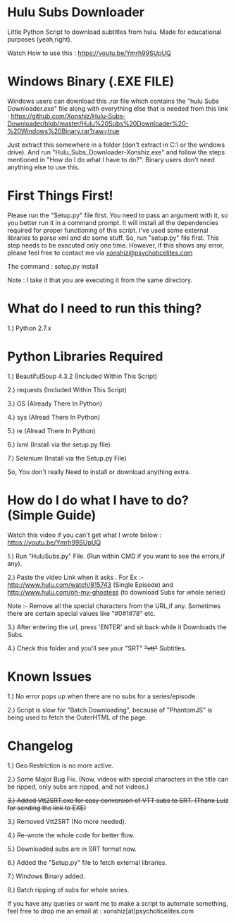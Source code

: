 # Hulu Subs Downloader
Little Python Script to download subtitles from hulu. Made for educational purposes (yeah,right).

Watch How to use this : https://youtu.be/Ymrh99SUpUQ

# Windows Binary (.EXE FILE)

Windows users can download this .rar file which contains the "hulu Subs Downloader.exe" file along with everything else that is needed from this link : https://github.com/Xonshiz/Hulu-Subs-Downloader/blob/master/Hulu%20Subs%20Downloader%20-%20Windows%20Binary.rar?raw=true

Just extract this somewhere in a folder (don't extract in C:\\ or the windows drive). And run "Hulu_Subs_Downloader-Xonshiz.exe" and follow the steps mentioned in "How do I do what I have to do?". Binary users don't need anything else to use this.


# First Things First!

Please run the "Setup.py" file first. You need to pass an argument with it, so you better run it in a command prompt. It will install all the dependencies required for proper functioning of this script. I've used some external libraries to parse xml and do some stuff. So, run "setup.py" file first. This step needs to be executed only one time. However, if this shows any error, please feel free to contact me via xonshiz@psychoticelites.com

The command : setup.py install

Note : I take it that you are executing it from the same directory.


# What do I need to run this thing?

1.) Python 2.7.x

# Python Libraries Required

1.) BeautifulSoup 4.3.2 (Included Within This Script)

2.) requests (Included Within This Script)

3.) OS (Already There In Python)

4.) sys (Alread There In Python)

5.) re (Alread There In Python)

6.) lxml (Install via the setup.py file)

7.) Selenium (Install via the Setup.py File)

So, You don't really Need to install or download anything extra.


# How do I do what I have to do? (Simple Guide)
Watch this video if you can't get what I wrote below : https://youtu.be/Ymrh99SUpUQ

1.) Run "HuluSubs.py" File. (Run within CMD if you want to see the errors,if any).

2.) Paste the video Link when it asks . For Ex :- http://www.hulu.com/watch/815743 (Single Episode) and http://www.hulu.com/oh-my-ghostess (to download Subs for whole series)

Note :- Remove all the special characters from the URL,if any. Sometimes there are certain special values like "#0#1#78" etc.

3.) After entering the url, press 'ENTER' and sit back while it Downloads the Subs.

4.) Check this folder and you'll see your "SRT" ~~"vtt"~~ Subtitles.

# Known Issues

1.) No error pops up when there are no subs for a series/episode.

2.) Script is slow for "Batch Downloading", because of "PhantomJS" is being used to fetch the OuterHTML of the page.


# Changelog

1.) Geo Restriction is no more active.

2.) Some Major Bug Fix. (Now, videos with special characters in the title can be ripped, only subs are ripped, and not videos.)

~~3.) Added Vtt2SRT.exe for easy conversion of VTT subs to SRT. (Thanx Luiz for sending the link to EXE)~~

3.) Removed Vtt2SRT (No more needed).

4.) Re-wrote the whole code for better flow.

5.) Downloaded subs are in SRT format now.

6.) Added the "Setup.py" file to fetch external libraries.

7.) Windows Binary added.

8.) Batch ripping of subs for whole series.

If you have any queries or want me to make a script to automate something, feel free to drop me an email at :
xonshiz[at]psychoticelites.com
